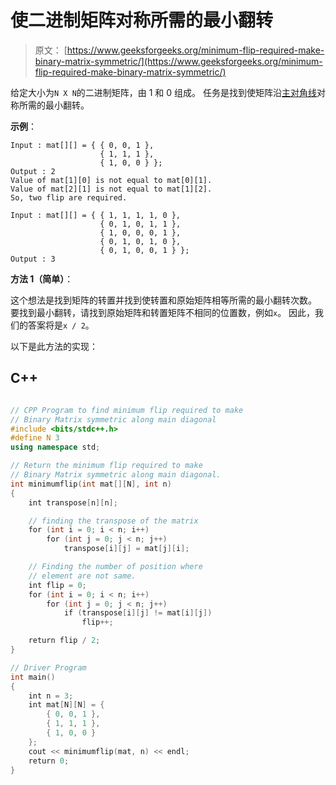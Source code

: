 # 使二进制矩阵对称所需的最小翻转

> 原文： [https://www.geeksforgeeks.org/minimum-flip-required-make-binary-matrix-symmetric/](https://www.geeksforgeeks.org/minimum-flip-required-make-binary-matrix-symmetric/)

给定大小为`N X N`的二进制矩阵，由 1 和 0 组成。 任务是找到使矩阵沿[主对角线](https://en.wikipedia.org/wiki/Main_diagonal)对称所需的最小翻转。

**示例**：

```
Input : mat[][] = { { 0, 0, 1 },
                    { 1, 1, 1 },
                    { 1, 0, 0 } };
Output : 2
Value of mat[1][0] is not equal to mat[0][1].
Value of mat[2][1] is not equal to mat[1][2].
So, two flip are required.

Input : mat[][] = { { 1, 1, 1, 1, 0 },
                    { 0, 1, 0, 1, 1 },
                    { 1, 0, 0, 0, 1 },
                    { 0, 1, 0, 1, 0 },
                    { 0, 1, 0, 0, 1 } };                  
Output : 3

```



**方法 1（简单）**：

这个想法是找到矩阵的转置并找到使转置和原始矩阵相等所需的最小翻转次数。 要找到最小翻转，请找到原始矩阵和转置矩阵不相同的位置数，例如`x`。 因此，我们的答案将是`x / 2`。

以下是此方法的实现：

## C++ 

```cpp

// CPP Program to find minimum flip required to make 
// Binary Matrix symmetric along main diagonal 
#include <bits/stdc++.h> 
#define N 3 
using namespace std; 

// Return the minimum flip required to make 
// Binary Matrix symmetric along main diagonal. 
int minimumflip(int mat[][N], int n) 
{ 
    int transpose[n][n]; 

    // finding the transpose of the matrix 
    for (int i = 0; i < n; i++) 
        for (int j = 0; j < n; j++) 
            transpose[i][j] = mat[j][i]; 

    // Finding the number of position where 
    // element are not same. 
    int flip = 0; 
    for (int i = 0; i < n; i++) 
        for (int j = 0; j < n; j++) 
            if (transpose[i][j] != mat[i][j]) 
                flip++; 

    return flip / 2; 
} 

// Driver Program 
int main() 
{ 
    int n = 3; 
    int mat[N][N] = { 
        { 0, 0, 1 }, 
        { 1, 1, 1 }, 
        { 1, 0, 0 } 
    }; 
    cout << minimumflip(mat, n) << endl; 
    return 0; 
} 

```